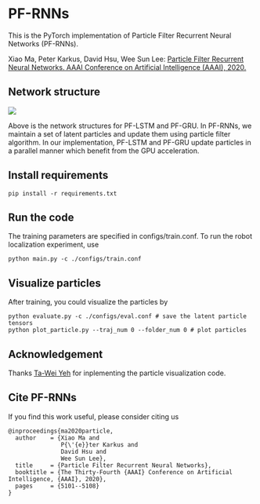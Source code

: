 # PF-RNNs

This is the PyTorch implementation of Particle Filter Recurrent Neural Networks (PF-RNNs).

Xiao Ma, Peter Karkus, David Hsu, Wee Sun Lee: [Particle Filter Recurrent Neural Networks. AAAI Conference on Artificial Intelligence (AAAI), 2020. ](https://arxiv.org/abs/1905.12885)

## Network structure

<img src="imgs/networks.jpg"/>

Above is the network structures for PF-LSTM and PF-GRU. In PF-RNNs, we maintain a set of latent particles and update them using particle filter algorithm. In our implementation, PF-LSTM and PF-GRU update particles in a parallel manner which benefit from the GPU acceleration.

## Install requirements
```
pip install -r requirements.txt
```

## Run the code
The training parameters are specified in configs/train.conf. To run the robot localization experiment, use
```
python main.py -c ./configs/train.conf
```

## Visualize particles
After training, you could visualize the particles by
```
python evaluate.py -c ./configs/eval.conf # save the latent particle tensors
python plot_particle.py --traj_num 0 --folder_num 0 # plot particles
```

## Acknowledgement
Thanks [Ta-Wei Yeh](https://github.com/TaWeiYeh) for inplementing the particle visualization code.

## Cite PF-RNNs
If you find this work useful, please consider citing us
```
@inproceedings{ma2020particle,
  author    = {Xiao Ma and
               P{\'{e}}ter Karkus and
               David Hsu and
               Wee Sun Lee},
  title     = {Particle Filter Recurrent Neural Networks},
  booktitle = {The Thirty-Fourth {AAAI} Conference on Artificial Intelligence, {AAAI}, 2020},
  pages     = {5101--5108}
}
```
